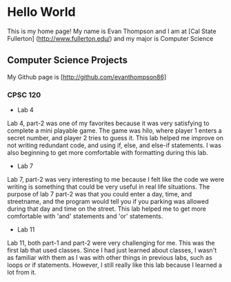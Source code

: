 # Hello World

This is my home page! My name is Evan Thompson and I am at [Cal State Fullerton] (http://www.fullerton.edu/) and my major is Computer Science

## Computer Science Projects

My Github page is [http://github.com/evanthompson86]

### CPSC 120

* Lab 4

Lab 4, part-2 was one of my favorites because it was very satisfying to complete a mini playable game. The game was hilo, where player 1 enters a secret number, and player 2 tries to guess it. This lab helped me improve on not writing redundant code, and using if, else, and else-if statements. I was also beginning to get more comfortable with formatting during this lab.

* Lab 7

Lab 7, part-2 was very interesting to me because I felt like the code we were writing is something that could be very useful in real life situations. The purpose of lab 7 part-2 was that you could enter a day, time, and streetname, and the program would tell you if you parking was allowed during that day and time on the street. This lab helped me to get more comfortable with 'and' statements and 'or' statements.

* Lab 11

Lab 11, both part-1 and part-2 were very challenging for me. This was the first lab that used classes. Since I had just learned about classes, I wasn't as familiar with them as I was with other things in previous labs, such as loops or if statements. However, I still really like this lab because I learned a lot from it.